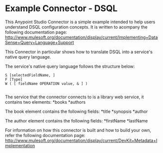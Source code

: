 Example Connector - DSQL
=========================
 
This Anypoint Studio Connector is a simple example intended to help users understand DSQL configuration concepts. It is written to acompany the following documentation page: http://www.mulesoft.org/documentation/display/current/Implementing+DataSense+Query+Language+Support
 
This Connector in particular shows how to translate DSQL into a service's native query language.
 
The service's native query language follows the structure below:
 
```
S [selectedFieldName, ]
F [Type]
W ( [ fieldName OPERATION value, & ] )
 
```
 
 
The service that the connector connects to is a library web service, it contains two elements:
*books
*authors
 
The book element contains the following fields:
*title
*synopsis
*author
 
The author element contains the following fields:
*firstName
*lastName
 
 
For information on how this connector is built and how to build your own, refer the following documentation page: http://www.mulesoft.org/documentation/display/current/DevKit+Metadata+Implementation